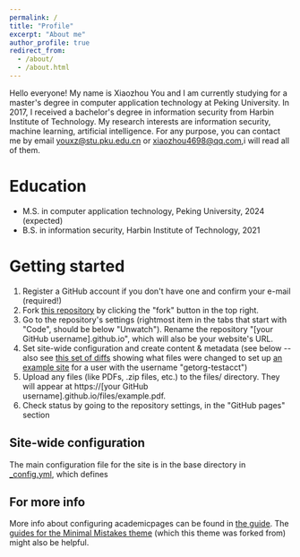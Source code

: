 ```yaml
---
permalink: /
title: "Profile"
excerpt: "About me"
author_profile: true
redirect_from: 
  - /about/
  - /about.html
---
```


Hello everyone! My name is Xiaozhou You and I am currently studying for a master's degree in computer application technology at Peking University. In 2017, I received a bachelor's degree in information security from Harbin Institute of Technology. My research interests are information security, machine learning, artificial intelligence.  For any purpose, you can contact me by email youxz@stu.pku.edu.cn or xiaozhou4698@qq.com,i will read all of them.

Education
======
* M.S. in computer application technology, Peking University, 2024 (expected)
* B.S. in information security, Harbin Institute of Technology, 2021

Getting started
======
1. Register a GitHub account if you don't have one and confirm your e-mail (required!)
1. Fork [this repository](https://github.com/academicpages/academicpages.github.io) by clicking the "fork" button in the top right. 
1. Go to the repository's settings (rightmost item in the tabs that start with "Code", should be below "Unwatch"). Rename the repository "[your GitHub username].github.io", which will also be your website's URL.
1. Set site-wide configuration and create content & metadata (see below -- also see [this set of diffs](http://archive.is/3TPas) showing what files were changed to set up [an example site](https://getorg-testacct.github.io) for a user with the username "getorg-testacct")
1. Upload any files (like PDFs, .zip files, etc.) to the files/ directory. They will appear at https://[your GitHub username].github.io/files/example.pdf.  
1. Check status by going to the repository settings, in the "GitHub pages" section

Site-wide configuration
------
The main configuration file for the site is in the base directory in [_config.yml](https://github.com/academicpages/academicpages.github.io/blob/master/_config.yml), which defines 


For more info
------
More info about configuring academicpages can be found in [the guide](https://academicpages.github.io/markdown/). The [guides for the Minimal Mistakes theme](https://mmistakes.github.io/minimal-mistakes/docs/configuration/) (which this theme was forked from) might also be helpful.
